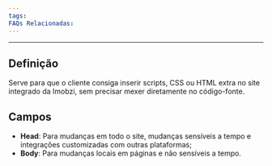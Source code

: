```yaml
---
tags:
FAQs Relacionadas:
---
```

---
## Definição

Serve para que o cliente consiga inserir scripts, CSS ou HTML extra no site integrado da Imobzi, sem precisar mexer diretamente no código-fonte.

## Campos

- **Head**: Para mudanças em todo o site, mudanças sensíveis a tempo e integrações customizadas com outras plataformas;
- **Body**: Para mudanças locais em páginas e não sensíveis a tempo.